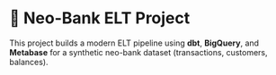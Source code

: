 # 🏦 Neo-Bank ELT Project

This project builds a modern ELT pipeline using **dbt**, **BigQuery**, and **Metabase** for a synthetic neo-bank dataset (transactions, customers, balances).
